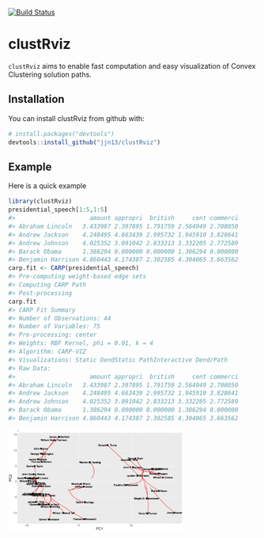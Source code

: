 
<!-- README.md is generated from README.Rmd. Please edit that file -->
[![Build Status](https://travis-ci.org/jjn13/clustRviz.svg?branch=master)](https://travis-ci.org/jjn13/clustRviz)

clustRviz
=========

`clustRviz` aims to enable fast computation and easy visualization of Convex Clustering solution paths.

Installation
------------

You can install clustRviz from github with:

``` r
# install.packages("devtools")
devtools::install_github("jjn13/clustRviz")
```

Example
-------

Here is a quick example

``` r
library(clustRviz)
presidential_speech[1:5,1:5]
#>                     amount appropri  british     cent commerci
#> Abraham Lincoln   3.433987 2.397895 1.791759 2.564949 2.708050
#> Andrew Jackson    4.248495 4.663439 2.995732 1.945910 3.828641
#> Andrew Johnson    4.025352 3.091042 2.833213 3.332205 2.772589
#> Barack Obama      1.386294 0.000000 0.000000 1.386294 0.000000
#> Benjamin Harrison 4.060443 4.174387 2.302585 4.304065 3.663562
carp.fit <- CARP(presidential_speech)
#> Pre-computing weight-based edge sets
#> Computing CARP Path
#> Post-processing
carp.fit
#> CARP Fit Summary
#> Number of Observations: 44
#> Number of Variables: 75
#> Pre-processing: center
#> Weights: RBF Kernel, phi = 0.01, k = 4
#> Algorithm: CARP-VIZ
#> Visualizations: Static DendStatic PathInteractive Dend/Path
#> Raw Data:
#>                     amount appropri  british     cent commerci
#> Abraham Lincoln   3.433987 2.397895 1.791759 2.564949 2.708050
#> Andrew Jackson    4.248495 4.663439 2.995732 1.945910 3.828641
#> Andrew Johnson    4.025352 3.091042 2.833213 3.332205 2.772589
#> Barack Obama      1.386294 0.000000 0.000000 1.386294 0.000000
#> Benjamin Harrison 4.060443 4.174387 2.302585 4.304065 3.663562
```

<img src="./man/figures/path_dyn.gif" width="70%">
